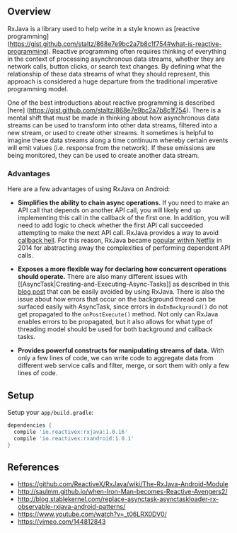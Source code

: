 ## Overview

RxJava is a library used to help write in a style known as [reactive programming] (https://gist.github.com/staltz/868e7e9bc2a7b8c1f754#what-is-reactive-programming).  Reactive programming often requires thinking of everything in the context of processing asynchronous data streams, whether they are network calls, button clicks, or search text changes.  By defining what the relationship of these data streams of what they should represent, this approach is considered a huge departure from the traditional imperative programming model.

One of the best introductions about reactive programming is described [here]  (https://gist.github.com/staltz/868e7e9bc2a7b8c1f754).   There is a mental shift that must be made in thinking about how asynchronous data streams can be used to transform into other data streams, filtered into a new stream, or used to create other streams.    It sometimes is helpful to imagine these data streams along a time continuum whereby certain events will emit values (i.e. response from the network).  If these emissions are being monitored, they can be used to create another data stream.  

### Advantages

Here are a few advantages of using RxJava on Android:

 * **Simplifies the ability to chain async operations.**  If you need to make an API call that depends on another API call, you will likely end up implementing this call in the callback of the first one.  In addition, you will need to add logic to check whether the first API call succeeded attempting to make the next API call.  RxJava provides a way to avoid [callback hell](https://www.bignerdranch.com/blog/what-is-functional-reactive-programming/).  For this reason, RxJava became [popular within Netflix](http://www.infoq.com/presentations/rx-service-architecture) in 2014 for abstracting away the complexities of performing dependent API calls.

 * **Exposes a more flexible way for declaring how concurrent operations should operate.**  There are also many different issues with [[AsyncTask|Creating-and-Executing-Async-Tasks]] as described in this [blog post](http://blog.danlew.net/2014/06/21/the-hidden-pitfalls-of-asynctask/) that can be easily avoided by using RxJava.   There is also the issue about how errors that occur on the background thread can be surfaced easily with AsyncTask, since errors in `doInBackground()` do not get propagated to the `onPostExecute()` method.  Not only can RxJava enables errors to be propagated, but it also allows for what type of threading model should be used for both background and callback tasks.

 * **Provides powerful constructs for manipulating streams of data.**  With only a few lines of code, we can write code to aggregate data from different web service calls and filter, merge, or sort them with only a few lines of code.

## Setup

Setup your `app/build.gradle`:

```gradle
dependencies {
  compile 'io.reactivex:rxjava:1.0.16'
  compile 'io.reactivex:rxandroid:1.0.1'
}
```

## References

* <https://github.com/ReactiveX/RxJava/wiki/The-RxJava-Android-Module>
* <http://saulmm.github.io/when-Iron-Man-becomes-Reactive-Avengers2/>
* <http://blog.stablekernel.com/replace-asynctask-asynctaskloader-rx-observable-rxjava-android-patterns/>
* <https://www.youtube.com/watch?v=_t06LRX0DV0/>
* <https://vimeo.com/144812843>
